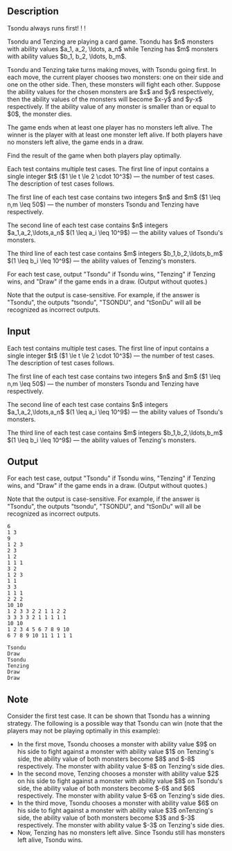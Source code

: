 ## Description

<div><div class="epigraph"><div class="epigraph-text"><span class="tex-font-style-it">Tsondu always runs first! ! !</span></div></div><p>Tsondu and Tenzing are playing a card game. Tsondu has $n$ monsters with ability values $a_1, a_2, \ldots, a_n$ while Tenzing has $m$ monsters with ability values $b_1, b_2, \ldots, b_m$.</p><p>Tsondu and Tenzing take turns making moves, with Tsondu going first. In each move, the current player chooses two monsters: one on their side and one on the other side. Then, these monsters will fight each other. Suppose the ability values for the chosen monsters are $x$ and $y$ respectively, then the ability values of the monsters will become $x-y$ and $y-x$ respectively. If the ability value of any monster is smaller than or equal to $0$, the monster dies.</p><p>The game ends when at least one player has no monsters left alive. The winner is the player with at least one monster left alive. If both players have no monsters left alive, the game ends in a draw.</p><p>Find the result of the game when both players play optimally.</p></div><div class="input-specification"><p>Each test contains multiple test cases. The first line of input contains a single integer $t$ ($1 \le t \le 2 \cdot 10^3$)&nbsp;— the number of test cases. The description of test cases follows.</p><p>The first line of each test case contains two integers $n$ and $m$ ($1 \leq n,m \leq 50$)&nbsp;— the number of monsters Tsondu and Tenzing have respectively.</p><p>The second line of each test case contains $n$ integers $a_1,a_2,\ldots,a_n$ $(1 \leq a_i \leq 10^9$)&nbsp;— the ability values of Tsondu's monsters. </p><p>The third line of each test case contains $m$ integers $b_1,b_2,\ldots,b_m$ $(1 \leq b_i \leq 10^9$)&nbsp;— the ability values of Tenzing's monsters. </p></div><div class="output-specification"><p>For each test case, output "<span class="tex-font-style-tt">Tsondu</span>" if Tsondu wins, "<span class="tex-font-style-tt">Tenzing</span>" if Tenzing wins, and "<span class="tex-font-style-tt">Draw</span>" if the game ends in a draw. (Output without quotes.)</p><p>Note that the output is case-sensitive. For example, if the answer is "<span class="tex-font-style-tt">Tsondu</span>", the outputs "<span class="tex-font-style-tt">tsondu</span>", "<span class="tex-font-style-tt">TSONDU</span>", and "<span class="tex-font-style-tt">tSonDu</span>" will all be recognized as <span class="tex-font-style-bf">incorrect</span> outputs.</p></div>

## Input

<p>Each test contains multiple test cases. The first line of input contains a single integer $t$ ($1 \le t \le 2 \cdot 10^3$)&nbsp;— the number of test cases. The description of test cases follows.</p><p>The first line of each test case contains two integers $n$ and $m$ ($1 \leq n,m \leq 50$)&nbsp;— the number of monsters Tsondu and Tenzing have respectively.</p><p>The second line of each test case contains $n$ integers $a_1,a_2,\ldots,a_n$ $(1 \leq a_i \leq 10^9$)&nbsp;— the ability values of Tsondu's monsters. </p><p>The third line of each test case contains $m$ integers $b_1,b_2,\ldots,b_m$ $(1 \leq b_i \leq 10^9$)&nbsp;— the ability values of Tenzing's monsters. </p>

## Output

<p>For each test case, output "<span class="tex-font-style-tt">Tsondu</span>" if Tsondu wins, "<span class="tex-font-style-tt">Tenzing</span>" if Tenzing wins, and "<span class="tex-font-style-tt">Draw</span>" if the game ends in a draw. (Output without quotes.)</p><p>Note that the output is case-sensitive. For example, if the answer is "<span class="tex-font-style-tt">Tsondu</span>", the outputs "<span class="tex-font-style-tt">tsondu</span>", "<span class="tex-font-style-tt">TSONDU</span>", and "<span class="tex-font-style-tt">tSonDu</span>" will all be recognized as <span class="tex-font-style-bf">incorrect</span> outputs.</p>





```input1|2,3,4,8,9,10,14,15,16
6
1 3
9
1 2 3
2 3
1 2
1 1 1
3 2
1 2 3
1 1
3 3
1 1 1
2 2 2
10 10
1 2 3 3 2 2 1 1 2 2
3 3 3 3 2 1 1 1 1 1
10 10
1 2 3 4 5 6 7 8 9 10
6 7 8 9 10 11 1 1 1 1
```




```output1
Tsondu
Draw
Tsondu
Tenzing
Draw
Draw
```



## Note

<p>Consider the first test case. It can be shown that Tsondu has a winning strategy. The following is a possible way that Tsondu can win (note that the players may not be playing optimally in this example):</p><ul> <li> In the first move, Tsondu chooses a monster with ability value $9$ on his side to fight against a monster with ability value $1$ on Tenzing's side, the ability value of both monsters become $8$ and $-8$ respectively. The monster with ability value $-8$ on Tenzing's side dies. </li><li> In the second move, Tenzing chooses a monster with ability value $2$ on his side to fight against a monster with ability value $8$ on Tsondu's side, the ability value of both monsters become $-6$ and $6$ respectively. The monster with ability value $-6$ on Tenzing's side dies. </li><li> In the third move, Tsondu chooses a monster with ability value $6$ on his side to fight against a monster with ability value $3$ onTenzing's side, the ability value of both monsters become $3$ and $-3$ respectively. The monster with ability value $-3$ on Tenzing's side dies. </li><li> Now, Tenzing has no monsters left alive. Since Tsondu still has monsters left alive, Tsondu wins. </li></ul>
